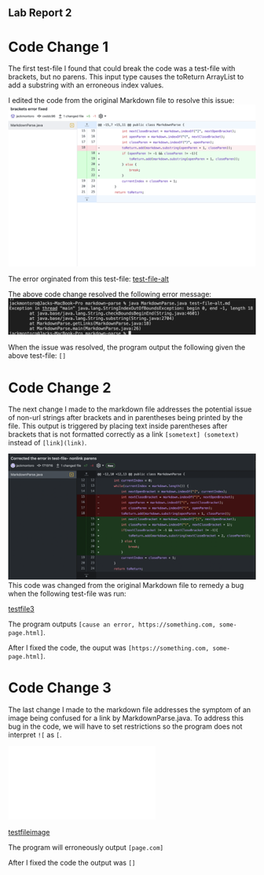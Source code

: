 ## Lab Report 2
# Code Change 1
The first test-file I found that could break the code was a test-file with brackets, but no parens. This input type causes the toReturn ArrayList to add a substring with an erroneous index values.

I edited the code from the original Markdown file to resolve this issue:
![CodeChange1](CodeChange2.png)

The error orginated from this test-file:
[test-file-alt](https://github.com/ucsd-cse15l-w22/markdown-parse/commit/4b3a6476af9b8452b029b248b3e9bf4f836b5325)

The above code change resolved the following error message:
![ErrorMessage1](MarkdownError1.png)

When the issue was resolved, the program output the following given the above test-file:
`[]`
# Code Change 2
The next change I made to the markdown file addresses the potential issue of non-url strings after brackets and in parentheses being printed by the file. This output is triggered by placing text inside parentheses after brackets that is not formatted correctly as a link `[sometext] (sometext)` instead of `[link](link)`.

![CodeChange2](CodeChange1.png)
This code was changed from the original Markdown file to remedy a bug when the following test-file was run:

[testfile3](https://github.com/jackmontoro/markdown-parse/commit/1ed204abaa4bb2bdf70c28d9edb75dfdb0023b65#diff-d902b3a6dba925548b7ea18ffb80dd0c28f1bc45f1d738a5da414273711a4409)

The program outputs `[cause an error, https://something.com, some-page.html]`.

After I fixed the code, the ouput was `[https://something.com, some-page.html]`.
# Code Change 3
The last change I made to the markdown file addresses the symptom of an image being confused for a link by MarkdownParse.java. To address this bug in the code, we will have to set restrictions so the program does not interpret `![` as `[`.

![CodeChange3](CodeChange3.md)

[testfileimage](https://github.com/ucsd-cse15l-w22/markdown-parse/edit/main/test-file6.md)

The program will erroneously output `[page.com]`

After I fixed the code the output was `[]`
